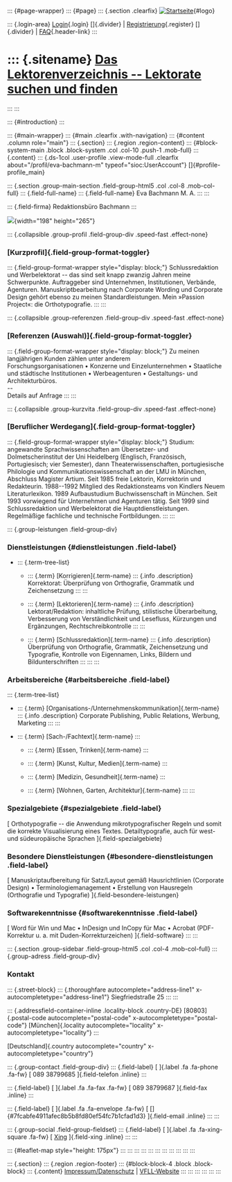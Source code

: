 ::: {#page-wrapper}
::: {#page}
::: {.section .clearfix}
[![Startseite](https://www.lektoren.de/sites/default/files/VfLL_logo.jpg)](/ "Startseite"){#logo}

::: {.login-area}
[Login](/user){.login} []{.divider} \|
[Registrierung](/user/register){.register} []{.divider} \|
[FAQ](/faq-page){.header-link}
:::

::: {.sitename}
[Das Lektorenverzeichnis -- Lektorate suchen und finden](/ "Startseite")
========================================================================
:::
:::

::: {#introduction}
:::

::: {#main-wrapper}
::: {#main .clearfix .with-navigation}
::: {#content .column role="main"}
::: {.section}
::: {.region .region-content}
::: {#block-system-main .block .block-system .col .col-10 .push-1 .mob-full}
::: {.content}
::: {.ds-1col .user-profile .view-mode-full .clearfix about="/profil/eva-bachmann-m" typeof="sioc:UserAccount"}
[]{#profile-profile_main}

::: {.section .group-main-section .field-group-html5 .col .col-8 .mob-col-full}
::: {.field-full-name}
::: {.field-full-name}
Eva Bachmann M. A.
:::
:::

::: {.field-firma}
Redaktionsbüro Bachmann
:::

![](https://www.lektoren.de/sites/default/files/styles/profile-image-full/public/users/profile_img/eva_opt_oa.jpg?itok=ZYqh7ePC){width="198"
height="265"}

::: {.collapsible .group-profil .field-group-div .speed-fast .effect-none}
### [Kurzprofil]{.field-group-format-toggler}

::: {.field-group-format-wrapper style="display: block;"}
Schlussredaktion und Werbelektorat -- das sind seit knapp zwanzig Jahren
meine Schwerpunkte. Auftraggeber sind Unternehmen, Institutionen,
Verbände, Agenturen. Manuskriptbearbeitung nach Corporate Wording und
Corporate Design gehört ebenso zu meinen Standardleistungen. Mein
»Passion Project«: die Orthotypografie.
:::
:::

::: {.collapsible .group-referenzen .field-group-div .speed-fast .effect-none}
### [Referenzen (Auswahl)]{.field-group-format-toggler}

::: {.field-group-format-wrapper style="display: block;"}
Zu meinen langjährigen Kunden zählen unter anderem\
Forschungsorganisationen • Konzerne und Einzelunternehmen • Staatliche
und städtische Institutionen • Werbeagenturen • Gestaltungs- und
Architekturbüros.\
\--\
Details auf Anfrage
:::
:::

::: {.collapsible .group-kurzvita .field-group-div .speed-fast .effect-none}
### [Beruflicher Werdegang]{.field-group-format-toggler}

::: {.field-group-format-wrapper style="display: block;"}
Studium: angewandte Sprachwissenschaften am Übersetzer- und
Dolmetscherinstitut der Uni Heidelberg (Englisch, Französisch,
Portugiesisch; vier Semester), dann Theaterwissenschaften,
portugiesische Philologie und Kommunikationswissenschaft an der LMU in
München, Abschluss Magister Artium. Seit 1985 freie Lektorin,
Korrektorin und Redakteurin. 1988--1992 Mitglied des Redaktionsteams von
Kindlers Neuem Literaturlexikon. 1989 Aufbaustudium Buchwissenschaft in
München. Seit 1993 vorwiegend für Unternehmen und Agenturen tätig. Seit
1999 sind Schlussredaktion und Werbelektorat die Hauptdienstleistungen.
Regelmäßige fachliche und technische Fortbildungen.
:::
:::

::: {.group-leistungen .field-group-div}
### Dienstleistungen {#dienstleistungen .field-label}

-   ::: {.term-tree-list}
    -   ::: {.term}
        [Korrigieren]{.term-name}
        ::: {.info .description}
        Korrektorat: Überprüfung von Orthografie, Grammatik und
        Zeichensetzung
        :::
        :::

    -   ::: {.term}
        [Lektorieren]{.term-name}
        ::: {.info .description}
        Lektorat/Redaktion: inhaltliche Prüfung, stilistische
        Überarbeitung, Verbesserung von Verständlichkeit und Lesefluss,
        Kürzungen und Ergänzungen, Rechtschreibkontrolle
        :::
        :::

    -   ::: {.term}
        [Schlussredaktion]{.term-name}
        ::: {.info .description}
        Überprüfung von Orthografie, Grammatik, Zeichensetzung und
        Typografie, Kontrolle von Eigennamen, Links, Bildern und
        Bildunterschriften
        :::
        :::
    :::

### Arbeitsbereiche {#arbeitsbereiche .field-label}

::: {.term-tree-list}
-   ::: {.term}
    [Organisations-/Unternehmenskommunikation]{.term-name}
    ::: {.info .description}
    Corporate Publishing, Public Relations, Werbung, Marketing
    :::
    :::

-   ::: {.term}
    [Sach-/Fachtext]{.term-name}
    :::

    -   ::: {.term}
        [Essen, Trinken]{.term-name}
        :::

    -   ::: {.term}
        [Kunst, Kultur, Medien]{.term-name}
        :::

    -   ::: {.term}
        [Medizin, Gesundheit]{.term-name}
        :::

    -   ::: {.term}
        [Wohnen, Garten, Architektur]{.term-name}
        :::
:::

### Spezialgebiete {#spezialgebiete .field-label}

[ Orthotypografie -- die Anwendung mikrotypografischer Regeln und somit
die korrekte Visualisierung eines Textes. Detailtypografie, auch für
west- und südeuropäische Sprachen ]{.field-spezialgebiete}

### Besondere Dienstleistungen {#besondere-dienstleistungen .field-label}

[ Manuskriptaufbereitung für Satz/Layout gemäß Hausrichtlinien
(Corporate Design) • Terminologiemanagement • Erstellung von Hausregeln
(Orthografie und Typografie) ]{.field-besondere-leistungen}

### Softwarekenntnisse {#softwarekenntnisse .field-label}

[ Word für Win und Mac • InDesign und InCopy für Mac • Acrobat
(PDF-Korrektur u. a. mit Duden-Korrekturzeichen) ]{.field-software}
:::
:::

::: {.section .group-sidebar .field-group-html5 .col .col-4 .mob-col-full}
::: {.group-adress .field-group-div}
### Kontakt

::: {.street-block}
::: {.thoroughfare autocomplete="address-line1" x-autocompletetype="address-line1"}
Siegfriedstraße 25
:::
:::

::: {.addressfield-container-inline .locality-block .country-DE}
[80803]{.postal-code autocomplete="postal-code"
x-autocompletetype="postal-code"} [München]{.locality
autocomplete="locality" x-autocompletetype="locality"}
:::

[Deutschland]{.country autocomplete="country"
x-autocompletetype="country"}

::: {.group-contact .field-group-div}
::: {.field-label}
[ ]{.label .fa .fa-phone .fa-fw} [ 089 38799685 ]{.field-telefon
.inline}
:::

::: {.field-label}
[ ]{.label .fa .fa-fax .fa-fw} [ 089 38799687 ]{.field-fax .inline}
:::

::: {.field-label}
[ ]{.label .fa .fa-envelope .fa-fw} [
[]{#7fcabfe4911afec8b5b8fd80ef54fc7b1cfad1d3} ]{.field-email .inline}
:::
:::

::: {.group-social .field-group-fieldset}
::: {.field-label}
[ ]{.label .fa .fa-xing-square .fa-fw} [
[Xing](https://www.xing.com/profile/Eva_Bachmann7/cv) ]{.field-xing
.inline}
:::
:::

::: {#leaflet-map style="height: 175px"}
:::
:::
:::
:::
:::
:::
:::
:::
:::
:::
:::

::: {.section}
::: {.region .region-footer}
::: {#block-block-4 .block .block-block}
::: {.content}
[Impressum/Datenschutz](/impressum) \|
[VFLL-Website](http://www.vfll.de)
:::
:::
:::
:::
:::
:::
